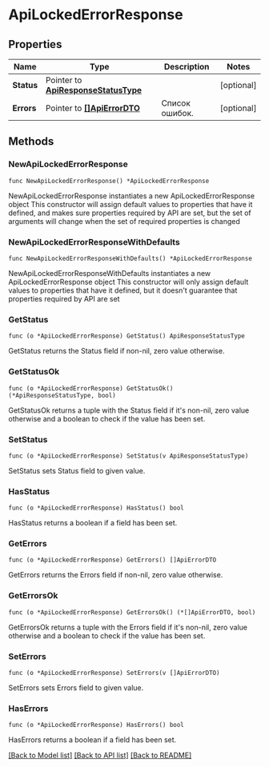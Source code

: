 # ApiLockedErrorResponse

## Properties

Name | Type | Description | Notes
------------ | ------------- | ------------- | -------------
**Status** | Pointer to [**ApiResponseStatusType**](ApiResponseStatusType.md) |  | [optional] 
**Errors** | Pointer to [**[]ApiErrorDTO**](ApiErrorDTO.md) | Список ошибок. | [optional] 

## Methods

### NewApiLockedErrorResponse

`func NewApiLockedErrorResponse() *ApiLockedErrorResponse`

NewApiLockedErrorResponse instantiates a new ApiLockedErrorResponse object
This constructor will assign default values to properties that have it defined,
and makes sure properties required by API are set, but the set of arguments
will change when the set of required properties is changed

### NewApiLockedErrorResponseWithDefaults

`func NewApiLockedErrorResponseWithDefaults() *ApiLockedErrorResponse`

NewApiLockedErrorResponseWithDefaults instantiates a new ApiLockedErrorResponse object
This constructor will only assign default values to properties that have it defined,
but it doesn't guarantee that properties required by API are set

### GetStatus

`func (o *ApiLockedErrorResponse) GetStatus() ApiResponseStatusType`

GetStatus returns the Status field if non-nil, zero value otherwise.

### GetStatusOk

`func (o *ApiLockedErrorResponse) GetStatusOk() (*ApiResponseStatusType, bool)`

GetStatusOk returns a tuple with the Status field if it's non-nil, zero value otherwise
and a boolean to check if the value has been set.

### SetStatus

`func (o *ApiLockedErrorResponse) SetStatus(v ApiResponseStatusType)`

SetStatus sets Status field to given value.

### HasStatus

`func (o *ApiLockedErrorResponse) HasStatus() bool`

HasStatus returns a boolean if a field has been set.

### GetErrors

`func (o *ApiLockedErrorResponse) GetErrors() []ApiErrorDTO`

GetErrors returns the Errors field if non-nil, zero value otherwise.

### GetErrorsOk

`func (o *ApiLockedErrorResponse) GetErrorsOk() (*[]ApiErrorDTO, bool)`

GetErrorsOk returns a tuple with the Errors field if it's non-nil, zero value otherwise
and a boolean to check if the value has been set.

### SetErrors

`func (o *ApiLockedErrorResponse) SetErrors(v []ApiErrorDTO)`

SetErrors sets Errors field to given value.

### HasErrors

`func (o *ApiLockedErrorResponse) HasErrors() bool`

HasErrors returns a boolean if a field has been set.


[[Back to Model list]](../README.md#documentation-for-models) [[Back to API list]](../README.md#documentation-for-api-endpoints) [[Back to README]](../README.md)


